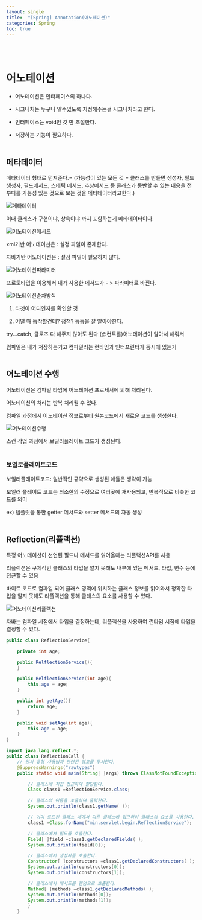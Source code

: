 ```yaml
---
layout: single
title:  "[Spring] Annotation(어노테이션)"
categories: Spring
toc: true
---
```

<br><br>

# 어노테이션 #

- 어노테이션은 인터페이스의 하나다.

- 시그니처는 누구나 알수있도록 지정해주는걸 시그니처라고 한다.

- 인터페이스는 void인 것 만 조절한다.

- 저장하는 기능이 필요하다.
<br><br>


## 메타데이터 ##

메타데이터 형태로 던져준다.= (가능성이 있는 모든 것 = 클래스를 만들면 생성자, 필드생성자, 필드메서드, 스테틱 메서드, 추상메서드 등 클래스가 동반할 수 있는 내용을 전부다를 가능성 있는 것으로 보는 것을 메타데이터라고한다.)

![메타데이터](https:/images/2023-06-25-SpringAnnotation.md/메타데이터.png)

이때 클래스가 구현이냐, 상속이냐 까지 포함하는게 메타데이터이다. 
<br>

![어노테이션메서드](https:/images/2023-06-25-SpringAnnotation.md/어노테이션메서드.png)

xml기반 어노테이선은 : 설정 파일이 존재한다.

자바기반 어노테이션은 : 설정 파일이 필요하지 않다.
<br>

![어노테이션파라미터](https:/images/2023-06-25-SpringAnnotation.md/어노테이션파라미터.png)

프로토타입을 이용해서 내가 사용한 메서드가 - > 파라미터로 바뀐다.
<br>

![어노테이션순차방식](https:/images/2023-06-25-SpringAnnotation.md/어노테이션순차방식.png)

1. 타겟이 어디인지를 확인할 것

2. 어떨 때 동작할건데? 정책? 등등을 잘 알아야한다.

try...catch, 클로즈 다 해주지 않아도 된다 (@컨트롤)어노테이션이 알아서 해줘서 


컴파일은 내가 저장하는거고 컴파일러는 런타임과 인터프린터가 동시에 있는거
<br><br>

## 어노테이션 수행 ##

어노테이션은 컴파일 타임에 어노테이션 프로세서에 의해 처리된다.

어노테이션의 처리는 반복 처리될 수 있다.

컴파일 과정에서 어노테이션 정보로부터 원본코드에서 새로운 코드를 생성한다.

![어노테이션수행](https:/images/2023-06-25-SpringAnnotation.md/어노테이션수행.png)

스캔 작업 과정에서 보일러플레이트 코드가 생성된다.
<br><br>


### 보일로플레이트코드 ###

보일러플래이트코드: 일반적인 규약으로 생성된 애들은 생략이 가능

보일러 플레이트 코드는 최소한의 수정으로 여러곳에 재사용되고, 반복적으로 비슷한 코드를 의미

ex) 템플릿을 통한 getter 메서드와 setter 메서드의 자동 생성
<br><br>


## Reflection(리플랙션) ##

특정 어노테이션이 선언된 필드나 메서드를 읽어올때는 리플랙션API를 사용

리플랙션은 구체적인 클래스의 타입을 알지 못해도 내부에 있는 메서드, 타입, 변수 등에 접근할 수 있음

바이트 코드로 컴파일 되어 클래스 영역에 위치하는 클래스 정보를 읽어와서 정확한 타입을 알지 못해도 리플랙션을 통해 클래스의 요소를 사용할 수 있다.

![어노테이션리플랙션](https:/images/2023-06-25-SpringAnnotation.md/어노테이션리플랙션.png)

자바는 컴파일 시점에서 타입을 결정하는데, 리플랙션을 사용하여 런타임 시점에 타입을 결정할 수 있다. 
<br>

```java
public class ReflectionService{

	private int age;

	public RelflectionService(){
	}

	public RelflectionService(int age){
		this.age = age;
	}

	public int getAge(){
		return age;
	}

	public void setAge(int age){
		this.age = age;
	}
}

```

```java
import java.lang.reflect.*;
public class ReflectionCall {
	// 원시 유형 사용법과 관련된 경고를 무시한다.
	@SuppressWarnings("rawtypes")
	public static void main(String[ ]args) throws ClassNotFoundException {

		// 클래스에 직접 접근하여 할당한다.
		Class class1 =ReflectionService.class;

		// 클래스의 이름을 호출하여 출력한다.
		System.out.println(class1.getName( ));

		// 이미 로드된 클래스 내에서 다른 클래스에 접근하여 클래스의 요소를 사용한다.
		class1 =Class.forName("min.servlet.begin.ReflectionService");

		// 클래스에서 필드를 호출한다.
		Field[ ]field =class1.getDeclaredFields( );
		System.out.println(field[0]);

		// 클래스에서 생성자를 호출한다.
		Constructor[ ]constructors =class1.getDeclaredConstructors( );
		System.out.println(constructors[0]);
		System.out.println(constructors[1]);

		// 클래스에서 메서드를 랜덤으로 호출한다.
		Method[ ]methods =class1.getDeclaredMethods( );
		System.out.println(methods[0]);
		System.out.println(methods[1]);
		}
	}
```
